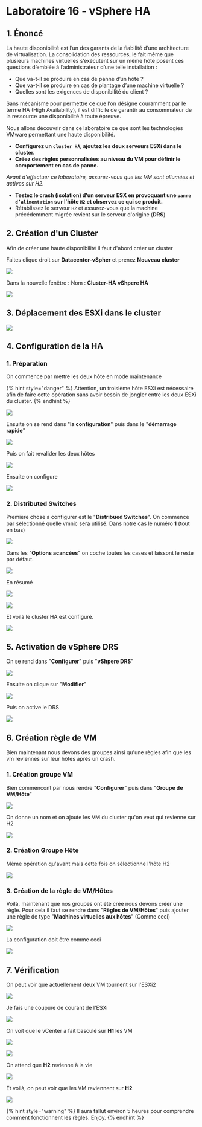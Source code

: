 # Laboratoire 16 - vSphere HA

## 1. Énoncé

La haute disponibilité est l’un des garants de la fiabilité d’une architecture de virtualisation. La consolidation des ressources, le fait même que plusieurs machines virtuelles s’exécutent sur un même hôte posent ces questions d’emblée à l’administrateur d’une telle installation :

* Que va-t-il se produire en cas de panne d’un hôte ?
* Que va-t-il se produire en cas de plantage d’une machine virtuelle ?
* Quelles sont les exigences de disponibilité du client ?

Sans mécanisme pour permettre ce que l’on désigne couramment par le terme HA (High Availability), il est difficile de garantir au consommateur de la ressource une disponibilité à toute épreuve.

Nous allons découvrir dans ce laboratoire ce que sont les technologies VMware permettant une haute disponibilité.

* **Configurez un `cluster HA`, ajoutez les deux serveurs ESXi dans le cluster.**
* **Créez des règles personnalisées au niveau du VM pour définir le comportement en cas de panne.**

_Avant d'effectuer ce laboratoire, assurez-vous que les VM sont allumées et actives sur H2._

* **Testez le crash (isolation) d’un serveur ESX en provoquant une `panne d’alimentation` sur l'hôte `H2` et observez ce qui se produit.**
* Rétablissez le serveur `H2` et assurez-vous que la machine précédemment migrée revient sur le serveur d'origine (**DRS**)

## 2. Création d'un Cluster

Afin de créer une haute disponibilité il faut d'abord créer un cluster

Faites clique droit sur **Datacenter-vSpher** et prenez **Nouveau cluster**

![](<../.gitbook/assets/image (18).png>)

Dans la nouvelle fenêtre : Nom : **Cluster-HA** **vShpere HA**

![](<../.gitbook/assets/image (62).png>)

## 3. Déplacement des ESXi dans le cluster

![](../.gitbook/assets/JvHBiqD231.gif)

## 4. Configuration de la HA

### 1. Préparation

On commence par mettre les deux hôte en mode maintenance

{% hint style="danger" %}
Attention, un troisième hôte ESXi est nécessaire afin de faire cette opération sans avoir besoin de jongler entre les deux ESXi du cluster.
{% endhint %}

![](../.gitbook/assets/u0zp1lOAXx.gif)

Ensuite on se rend dans "**la configuration**" puis dans le "**démarrage rapide**"

![](../.gitbook/assets/tsLRlEQXAB.gif)

Puis on fait revalider les deux hôtes

![](<../.gitbook/assets/image (33).png>)

Ensuite on configure

![](<../.gitbook/assets/image (6).png>)

### 2. Distributed Switches

Première chose a configurer est le "**Distribued Switches**". On commence par sélectionné quelle vmnic sera utilisé. Dans notre cas le numéro **1** (tout en bas)

![](<../.gitbook/assets/image (70).png>)

Dans les "**Options acancées**" on coche toutes les cases et laissont le reste par défaut.

![](<../.gitbook/assets/image (26).png>)

En résumé

![](<../.gitbook/assets/image (43).png>)

![](<../.gitbook/assets/image (51).png>)

Et voilà le cluster HA est configuré.

![](<../.gitbook/assets/image (45).png>)

## 5. Activation de vSphere DRS

On se rend dans "**Configurer**" puis "**vShpere DRS**"

![](../.gitbook/assets/xVB4W2yhya.gif)

Ensuite on clique sur "**Modifier**"

![](<../.gitbook/assets/image (53).png>)

Puis on active le DRS

![](<../.gitbook/assets/image (65).png>)

## 6. Création règle de VM

Bien maintenant nous devons des groupes ainsi qu'une règles afin que les vm reviennes sur leur hôtes après un crash.

### 1. Création groupe VM

Bien commencont par nous rendre "**Configurer**" puis dans "**Groupe de VM/Hôte**"

![](../.gitbook/assets/THsmkqlOWM.gif)

On donne un nom et on ajoute les VM du cluster qu'on veut qui revienne sur H2

![](../.gitbook/assets/opera\_qEIeZAF1DY.png)

### 2. Création Groupe Hôte

Même opération qu'avant mais cette fois on sélectionne l'hôte H2

![](../.gitbook/assets/op8iKFTtJU.gif)

### 3. Création de la règle de VM/Hôtes

Voilà, maintenant que nos groupes ont été crée nous devons créer une règle. Pour cela il faut se rendre dans "**Règles de VM/Hôtes**" puis ajouter une règle de type "**Machines virtuelles aux hôtes**" (Comme ceci)

![](../.gitbook/assets/RhgkpUPOae.gif)

La configuration doit être comme ceci

![](../.gitbook/assets/opera\_ze5C85WTHg.png)

## 7. Vérification

On peut voir que actuellement deux VM tournent sur l'ESXi2

![](<../.gitbook/assets/image (41).png>)

Je fais une coupure de courant de l'ESXi

![](../.gitbook/assets/pHxVXxo0W7.gif)

On voit que le vCenter a fait basculé sur **H1** les VM

![](<../.gitbook/assets/image (9).png>)

![](<../.gitbook/assets/image (58).png>)

On attend que **H2** revienne à la vie

![](<../.gitbook/assets/image (28).png>)

Et voilà, on peut voir que les VM reviennent sur **H2**

![](<../.gitbook/assets/image (2).png>)

{% hint style="warning" %}
Il aura fallut environ 5 heures pour comprendre comment fonctionnent les règles. Enjoy.
{% endhint %}
